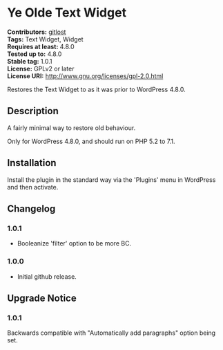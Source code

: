 # Ye Olde Text Widget #
**Contributors:** [gitlost](https://profiles.wordpress.org/gitlost)  
**Tags:** Text Widget, Widget  
**Requires at least:** 4.8.0  
**Tested up to:** 4.8.0  
**Stable tag:** 1.0.1  
**License:** GPLv2 or later  
**License URI:** http://www.gnu.org/licenses/gpl-2.0.html  

Restores the Text Widget to as it was prior to WordPress 4.8.0.

## Description ##

A fairly minimal way to restore old behaviour.

Only for WordPress 4.8.0, and should run on PHP 5.2 to 7.1.

## Installation ##

Install the plugin in the standard way via the 'Plugins' menu in WordPress and then activate.

## Changelog ##

### 1.0.1 ###
* Booleanize 'filter' option to be more BC.

### 1.0.0 ###
* Initial github release.

## Upgrade Notice ##

### 1.0.1 ###
Backwards compatible with "Automatically add paragraphs" option being set.

